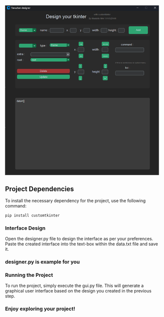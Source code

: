 ![designerguiimage](designer-gui.png)

## Project Dependencies

To install the necessary dependency for the project, use the following command:

```bash
pip install customtkinter
```
### Interface Design
Open the designer.py file to design the interface as per your preferences. Paste the created interface into the text-box within the data.txt file and save it.


### designer.py is example for you


### Running the Project
To run the project, simply execute the gui.py file. This will generate a graphical user interface based on the design you created in the previous step.

### Enjoy exploring your project!

